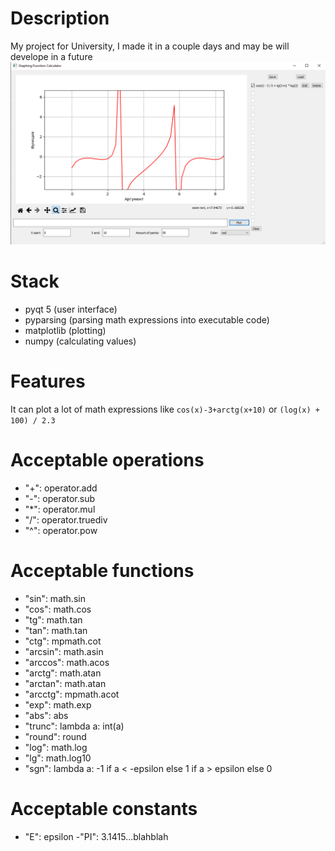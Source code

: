 # Description
My project for University, I made it in a couple days and may be will develope in a future  
![Screenshot](/Screenshot.png)

# Stack
- pyqt 5 (user interface)
- pyparsing (parsing math expressions into executable code)
- matplotlib (plotting)
- numpy (calculating values)

# Features
 It can plot a lot of math expressions like `cos(x)-3+arctg(x+10)` or `(log(x) + 100) / 2.3`

# Acceptable operations
- "+": operator.add  
- "-": operator.sub  
- "*": operator.mul  
- "/": operator.truediv  
- "^": operator.pow  

# Acceptable functions
- "sin": math.sin  
- "cos": math.cos  
- "tg": math.tan  
- "tan": math.tan
- "ctg": mpmath.cot
- "arcsin": math.asin
- "arccos": math.acos
- "arctg": math.atan
- "arctan": math.atan
- "arcctg": mpmath.acot
- "exp": math.exp
- "abs": abs
- "trunc": lambda a: int(a)
- "round": round
- "log": math.log
- "lg": math.log10
- "sgn": lambda a: -1 if a < -epsilon else 1 if a > epsilon else 0

# Acceptable constants
- "E": epsilon
 -"PI": 3.1415...blahblah
